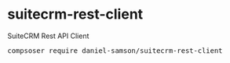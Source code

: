 # suitecrm-rest-client
SuiteCRM Rest API Client


<pre>compsoser require daniel-samson/suitecrm-rest-client</pre>
